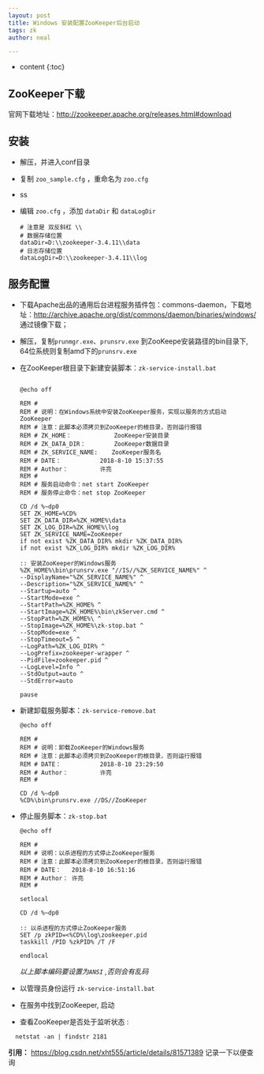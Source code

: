 ```yaml
---
layout: post
title: Windows 安装配置ZooKeeper后台启动
tags: zk
author: neal

---
```

* content
{:toc}
## ZooKeeper下载

官网下载地址：http://zookeeper.apache.org/releases.html#download






## 安装

* 解压，并进入conf目录

* 复制 `zoo_sample.cfg` ，重命名为 `zoo.cfg`

* ss

* 编辑 `zoo.cfg` ，添加 `dataDir` 和 `dataLogDir` 

  ```shell
  # 注意是 双反斜杠 \\
  # 数据存储位置
  dataDir=D:\\zookeeper-3.4.11\\data
  # 日志存储位置
  dataLogDir=D:\\zookeeper-3.4.11\\log
  ```
  
## 服务配置
* 下载Apache出品的通用后台进程服务插件包：commons-daemon，下载地址：http://archive.apache.org/dist/commons/daemon/binaries/windows/ 通过镜像下载；
  
* 解压，复制`prunmgr.exe`、`prunsrv.exe` 到ZooKeepe安装路径的bin目录下, 64位系统则复制amd下的`prunsrv.exe`
  
* 在ZooKeeper根目录下新建安装脚本：`zk-service-install.bat`
  
  ```shell
  
  @echo off
   
  REM #
  REM # 说明：在Windows系统中安装ZooKeeper服务，实现以服务的方式启动ZooKeeper
  REM # 注意：此脚本必须拷贝到ZooKeeper的根目录，否则运行报错
  REM # ZK_HOME：			ZooKeeper安装目录
  REM # ZK_DATA_DIR：		ZooKeeper数据目录
  REM # ZK_SERVICE_NAME:	ZooKeeper服务名
  REM # DATE：			2018-8-10 15:37:55
  REM # Author：			许亮
  REM #
  REM # 服务启动命令：net start ZooKeeper
  REM # 服务停止命令：net stop ZooKeeper
   
  CD /d %~dp0
  SET ZK_HOME=%CD%
  SET ZK_DATA_DIR=%ZK_HOME%\data
  SET ZK_LOG_DIR=%ZK_HOME%\log
  SET ZK_SERVICE_NAME=ZooKeeper
  if not exist %ZK_DATA_DIR% mkdir %ZK_DATA_DIR%
  if not exist %ZK_LOG_DIR% mkdir %ZK_LOG_DIR%
   
  :: 安装ZooKeeper的Windows服务
  %ZK_HOME%\bin\prunsrv.exe "//IS//%ZK_SERVICE_NAME%" ^
  --DisplayName="%ZK_SERVICE_NAME%" ^
  --Description="%ZK_SERVICE_NAME%" ^
  --Startup=auto ^
  --StartMode=exe ^
  --StartPath=%ZK_HOME% ^
  --StartImage=%ZK_HOME%\bin\zkServer.cmd ^
  --StopPath=%ZK_HOME%\ ^
  --StopImage=%ZK_HOME%\zk-stop.bat ^
  --StopMode=exe ^
  --StopTimeout=5 ^
  --LogPath=%ZK_LOG_DIR% ^
  --LogPrefix=zookeeper-wrapper ^
  --PidFile=zookeeper.pid ^
  --LogLevel=Info ^
  --StdOutput=auto ^
  --StdError=auto
   
  pause
  ```
  
* 新建卸载服务脚本：`zk-service-remove.bat`

  ```shell
  @echo off
   
  REM #
  REM # 说明：卸载ZooKeeper的Windows服务
  REM # 注意：此脚本必须拷贝到ZooKeeper的根目录，否则运行报错
  REM # DATE：			2018-8-10 23:29:50
  REM # Author：			许亮
  REM #
   
  CD /d %~dp0
  %CD%\bin\prunsrv.exe //DS//ZooKeeper
  ```
  
* 停止服务脚本：`zk-stop.bat`

  ```shell
  @echo off
   
  REM #
  REM # 说明：以杀进程的方式停止ZooKeeper服务
  REM # 注意：此脚本必须拷贝到ZooKeeper的根目录，否则运行报错
  REM # DATE：	2018-8-10 16:51:16
  REM # Author：	许亮
  REM #
   
  setlocal
   
  CD /d %~dp0
   
  :: 以杀进程的方式停止ZooKeeper服务
  SET /p zkPID=<%CD%\log\zookeeper.pid
  taskkill /PID %zkPID% /T /F
   
  endlocal
  ```

  *以上脚本编码要设置为`ANSI` ,否则会有乱码*

* 以管理员身份运行 `zk-service-install.bat` 
* 在服务中找到ZooKeeper, 启动
* 查看ZooKeeper是否处于监听状态 :
```shell
  netstat -an | findstr 2181
```

**引用：** https://blog.csdn.net/xht555/article/details/81571389
记录一下以便查询









